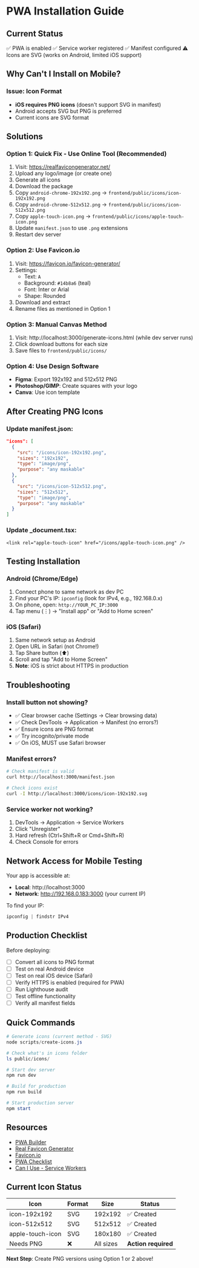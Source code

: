 # PWA Installation Guide

## Current Status
✅ PWA is enabled
✅ Service worker registered
✅ Manifest configured
⚠️  Icons are SVG (works on Android, limited iOS support)

## Why Can't I Install on Mobile?

### Issue: Icon Format
- **iOS requires PNG icons** (doesn't support SVG in manifest)
- Android accepts SVG but PNG is preferred
- Current icons are SVG format

## Solutions

### Option 1: Quick Fix - Use Online Tool (Recommended)
1. Visit: https://realfavicongenerator.net/
2. Upload any logo/image (or create one)
3. Generate all icons
4. Download the package
5. Copy `android-chrome-192x192.png` → `frontend/public/icons/icon-192x192.png`
6. Copy `android-chrome-512x512.png` → `frontend/public/icons/icon-512x512.png`
7. Copy `apple-touch-icon.png` → `frontend/public/icons/apple-touch-icon.png`
8. Update `manifest.json` to use `.png` extensions
9. Restart dev server

### Option 2: Use Favicon.io
1. Visit: https://favicon.io/favicon-generator/
2. Settings:
   - Text: `A`
   - Background: `#14b8a6` (teal)
   - Font: Inter or Arial
   - Shape: Rounded
3. Download and extract
4. Rename files as mentioned in Option 1

### Option 3: Manual Canvas Method
1. Visit: http://localhost:3000/generate-icons.html (while dev server runs)
2. Click download buttons for each size
3. Save files to `frontend/public/icons/`

### Option 4: Use Design Software
- **Figma**: Export 192x192 and 512x512 PNG
- **Photoshop/GIMP**: Create squares with your logo
- **Canva**: Use icon template

## After Creating PNG Icons

### Update manifest.json:
```json
"icons": [
  {
    "src": "/icons/icon-192x192.png",
    "sizes": "192x192",
    "type": "image/png",
    "purpose": "any maskable"
  },
  {
    "src": "/icons/icon-512x512.png",
    "sizes": "512x512",
    "type": "image/png",
    "purpose": "any maskable"
  }
]
```

### Update _document.tsx:
```tsx
<link rel="apple-touch-icon" href="/icons/apple-touch-icon.png" />
```

## Testing Installation

### Android (Chrome/Edge)
1. Connect phone to same network as dev PC
2. Find your PC's IP: `ipconfig` (look for IPv4, e.g., 192.168.0.x)
3. On phone, open: `http://YOUR_PC_IP:3000`
4. Tap menu (⋮) → "Install app" or "Add to Home screen"

### iOS (Safari)
1. Same network setup as Android
2. Open URL in Safari (not Chrome!)
3. Tap Share button (⬆️)
4. Scroll and tap "Add to Home Screen"
5. **Note**: iOS is strict about HTTPS in production

## Troubleshooting

### Install button not showing?
- ✅ Clear browser cache (Settings → Clear browsing data)
- ✅ Check DevTools → Application → Manifest (no errors?)
- ✅ Ensure icons are PNG format
- ✅ Try incognito/private mode
- ✅ On iOS, MUST use Safari browser

### Manifest errors?
```bash
# Check manifest is valid
curl http://localhost:3000/manifest.json

# Check icons exist
curl -I http://localhost:3000/icons/icon-192x192.svg
```

### Service worker not working?
1. DevTools → Application → Service Workers
2. Click "Unregister"
3. Hard refresh (Ctrl+Shift+R or Cmd+Shift+R)
4. Check Console for errors

## Network Access for Mobile Testing

Your app is accessible at:
- **Local**: http://localhost:3000
- **Network**: http://192.168.0.183:3000 (your current IP)

To find your IP:
```powershell
ipconfig | findstr IPv4
```

## Production Checklist

Before deploying:
- [ ] Convert all icons to PNG format
- [ ] Test on real Android device
- [ ] Test on real iOS device (Safari)
- [ ] Verify HTTPS is enabled (required for PWA)
- [ ] Run Lighthouse audit
- [ ] Test offline functionality
- [ ] Verify all manifest fields

## Quick Commands

```powershell
# Generate icons (current method - SVG)
node scripts/create-icons.js

# Check what's in icons folder
ls public/icons/

# Start dev server
npm run dev

# Build for production
npm run build

# Start production server
npm start
```

## Resources

- [PWA Builder](https://www.pwabuilder.com/)
- [Real Favicon Generator](https://realfavicongenerator.net/)
- [Favicon.io](https://favicon.io/)
- [PWA Checklist](https://web.dev/pwa-checklist/)
- [Can I Use - Service Workers](https://caniuse.com/serviceworkers)

## Current Icon Status

| Icon | Format | Size | Status |
|------|--------|------|--------|
| icon-192x192 | SVG | 192x192 | ✅ Created |
| icon-512x512 | SVG | 512x512 | ✅ Created |
| apple-touch-icon | SVG | 180x180 | ✅ Created |
| Needs PNG | ❌ | All sizes | **Action required** |

**Next Step**: Create PNG versions using Option 1 or 2 above!
